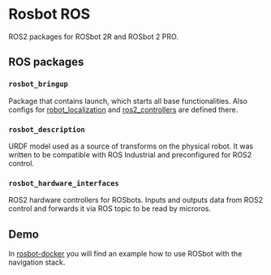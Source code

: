 # Rosbot ROS
ROS2 packages for ROSbot 2R and ROSbot 2 PRO.

## ROS packages

### `rosbot_bringup`
Package that contains launch, which starts all base functionalities. Also configs for [robot_localization](https://github.com/cra-ros-pkg/robot_localization) and [ros2_controllers](https://github.com/ros-controls/ros2_controllers) are defined there.

### `rosbot_description`
URDF model used as a source of transforms on the physical robot. It was written to be compatible with ROS Industrial and preconfigured for ROS2 control.

### `rosbot_hardware_interfaces`
ROS2 hardware controllers for ROSbots. Inputs and outputs data from ROS2 control and forwards it via ROS topic to be read by microros.

## Demo
In [rosbot-docker](https://github.com/husarion/rosbot-docker/tree/ros2) you will find an example how to use ROSbot with the navigation stack.